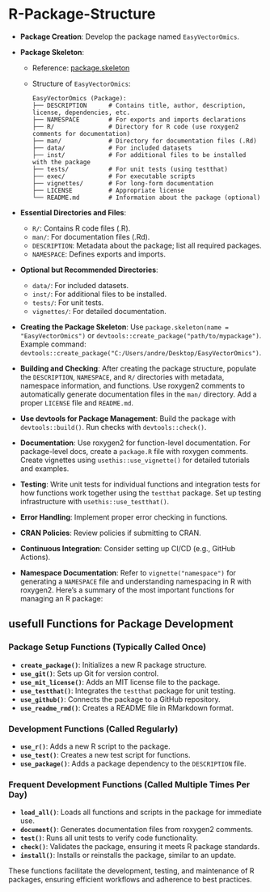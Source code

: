 

# R-Package-Structure

- **Package Creation**: Develop the package named `EasyVectorOmics`. 

- **Package Skeleton**: 

  - Reference: [package.skeleton](https://search.r-project.org/R/refmans/utils/html/package.skeleton.html) 
  
  - Structure of `EasyVectorOmics`:
    ```
    EasyVectorOmics (Package):
    ├── DESCRIPTION      # Contains title, author, description, license, dependencies, etc.
    ├── NAMESPACE        # For exports and imports declarations
    ├── R/               # Directory for R code (use roxygen2 comments for documentation)
    ├── man/             # Directory for documentation files (.Rd)
    ├── data/            # For included datasets
    ├── inst/            # For additional files to be installed with the package
    ├── tests/           # For unit tests (using testthat)
    ├── exec/            # For executable scripts
    ├── vignettes/       # For long-form documentation
    ├── LICENSE          # Appropriate license
    └── README.md        # Information about the package (optional)
    ```

- **Essential Directories and Files**:
  - `R/`: Contains R code files (.R).
  - `man/`: For documentation files (.Rd).
  - `DESCRIPTION`: Metadata about the package; list all required packages.
  - `NAMESPACE`: Defines exports and imports.

- **Optional but Recommended Directories**:
  - `data/`: For included datasets.
  - `inst/`: For additional files to be installed.
  - `tests/`: For unit tests.
  - `vignettes/`: For detailed documentation.

- **Creating the Package Skeleton**:
Use `package.skeleton(name = "EasyVectorOmics")` or `devtools::create_package("path/to/mypackage")`.
Example command: `devtools::create_package("C:/Users/andre/Desktop/EasyVectorOmics")`.

- **Building and Checking**:
After creating the package structure, populate the `DESCRIPTION`, `NAMESPACE`, 
and `R/` directories with metadata, namespace information, and functions.
Use roxygen2 comments to automatically generate documentation files in the `man/` directory.
Add a proper `LICENSE` file and `README.md`.

- **Use devtools for Package Management**:
Build the package with `devtools::build()`.
Run checks with `devtools::check()`.

- **Documentation**:
Use roxygen2 for function-level documentation.
For package-level docs, create a `package.R` file with roxygen comments.
Create vignettes using `usethis::use_vignette()` for detailed tutorials and examples.

- **Testing**:
Write unit tests for individual functions and integration tests 
for how functions work together using the `testthat` package.
Set up testing infrastructure with `usethis::use_testthat()`.
  
- **Error Handling**: 
Implement proper error checking in functions.

- **CRAN Policies**: 
Review policies if submitting to CRAN.

- **Continuous Integration**: 
Consider setting up CI/CD (e.g., GitHub Actions).

- **Namespace Documentation**: 
Refer to `vignette("namespace")` for generating 
a `NAMESPACE` file and understanding namespacing in R with roxygen2.
Here’s a summary of the most important functions for managing an R package:


## usefull Functions for Package Development

### Package Setup Functions (Typically Called Once)

- **`create_package()`**: Initializes a new R package structure.
- **`use_git()`**: Sets up Git for version control.
- **`use_mit_license()`**: Adds an MIT license file to the package.
- **`use_testthat()`**: Integrates the `testthat` package for unit testing.
- **`use_github()`**: Connects the package to a GitHub repository.
- **`use_readme_rmd()`**: Creates a README file in RMarkdown format.

### Development Functions (Called Regularly)

- **`use_r()`**: Adds a new R script to the package.
- **`use_test()`**: Creates a new test script for functions.
- **`use_package()`**: Adds a package dependency to the `DESCRIPTION` file.

### Frequent Development Functions (Called Multiple Times Per Day)

- **`load_all()`**: Loads all functions and scripts in the package for immediate use.
- **`document()`**: Generates documentation files from roxygen2 comments.
- **`test()`**: Runs all unit tests to verify code functionality.
- **`check()`**: Validates the package, ensuring it meets R package standards.
- **`install()`**: Installs or reinstalls the package, similar to an update.

These functions facilitate the development, testing, and maintenance of R packages, 
ensuring efficient workflows and adherence to best practices.
